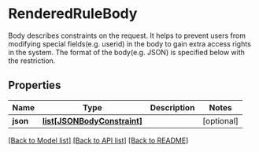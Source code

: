 # RenderedRuleBody

Body describes constraints on the request. It helps to prevent users from modifying special fields(e.g. userid) in the body to gain extra access rights in the system. The format of the body(e.g. JSON) is specified below with the restriction. 
## Properties
Name | Type | Description | Notes
------------ | ------------- | ------------- | -------------
**json** | [**list[JSONBodyConstraint]**](JSONBodyConstraint.md) |  | [optional] 

[[Back to Model list]](../README.md#documentation-for-models) [[Back to API list]](../README.md#documentation-for-api-endpoints) [[Back to README]](../README.md)


